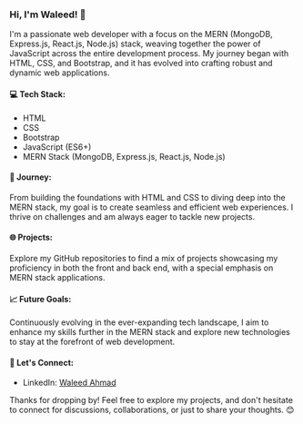 ### Hi, I'm Waleed! 👋

I'm a passionate web developer with a focus on the MERN (MongoDB, Express.js, React.js, Node.js) stack, weaving together the power of JavaScript across the entire development process. My journey began with HTML, CSS, and Bootstrap, and it has evolved into crafting robust and dynamic web applications.

#### 💻 Tech Stack:
- HTML
- CSS
- Bootstrap
- JavaScript (ES6+)
- MERN Stack (MongoDB, Express.js, React.js, Node.js)

#### 🚀 Journey:
From building the foundations with HTML and CSS to diving deep into the MERN stack, my goal is to create seamless and efficient web experiences. I thrive on challenges and am always eager to tackle new projects.

#### 🌐 Projects:
Explore my GitHub repositories to find a mix of projects showcasing my proficiency in both the front and back end, with a special emphasis on MERN stack applications.

#### 📈 Future Goals:
Continuously evolving in the ever-expanding tech landscape, I aim to enhance my skills further in the MERN stack and explore new technologies to stay at the forefront of web development.

#### 🌟 Let's Connect:
- LinkedIn: [Waleed Ahmad](https://www.linkedin.com/in/waleedahmad4015/)

Thanks for dropping by! Feel free to explore my projects, and don't hesitate to connect for discussions, collaborations, or just to share your thoughts. 😊
